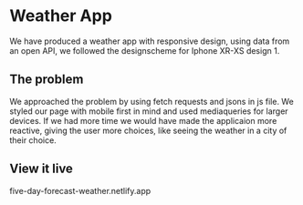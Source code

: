 # Weather App

We have produced a weather app with responsive design, using data from an open API, we followed the designscheme for Iphone XR-XS design 1. 


## The problem

We approached the problem by using fetch requests and jsons in js file. We styled our page with mobile first in mind and used mediaqueries for larger devices. If we had more time we would have made the applicaion more reactive, giving the user more choices, like seeing the weather in a city of their choice.

## View it live
five-day-forecast-weather.netlify.app

